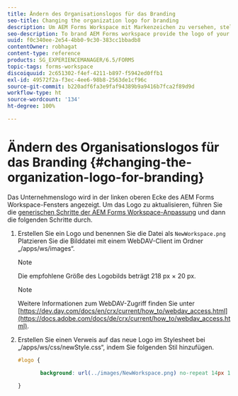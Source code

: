 ```yaml
---
title: Ändern des Organisationslogos für das Branding
seo-title: Changing the organization logo for branding
description: Um AEM Forms Workspace mit Markenzeichen zu versehen, stellen Sie das Logo Ihres Unternehmens durch Anpassen des Standardlogos bereit.
seo-description: To brand AEM Forms workspace provide the logo of your organization by customizing the default logo.
uuid: f0c340ee-2e54-4bb0-9c30-383cc1bbadb8
contentOwner: robhagat
content-type: reference
products: SG_EXPERIENCEMANAGER/6.5/FORMS
topic-tags: forms-workspace
discoiquuid: 2c651302-f4ef-4211-b897-f5942ed0ffb1
exl-id: 49572f2a-f3ec-4ee6-98b8-2563de1cf96c
source-git-commit: b220adf6fa3e9faf94389b9a9416b7fca2f89d9d
workflow-type: ht
source-wordcount: '134'
ht-degree: 100%

---
```


# Ändern des Organisationslogos für das Branding {#changing-the-organization-logo-for-branding}

Das Unternehmenslogo wird in der linken oberen Ecke des AEM Forms Workspace-Fensters angezeigt. Um das Logo zu aktualisieren, führen Sie die [generischen Schritte der AEM Forms Workspace-Anpassung](/help/forms/using/generic-steps-html-workspace-customization.md#generic-steps-for-html-workspace-customization) und dann die folgenden Schritte durch.

1. Erstellen Sie ein Logo und benennen Sie die Datei als `NewWorkspace.png` Platzieren Sie die Bilddatei mit einem WebDAV-Client im Ordner „/apps/ws/images“.

   >[!NOTE]
   >
   >Die empfohlene Größe des Logobilds beträgt 218 px × 20 px.

   >[!NOTE]
   >
   >Weitere Informationen zum WebDAV-Zugriff finden Sie unter [https://dev.day.com/docs/en/crx/current/how_to/webdav_access.html](https://docs.adobe.com/docs/de/crx/current/how_to/webdav_access.html).

1. Erstellen Sie einen Verweis auf das neue Logo im Stylesheet bei „/apps/ws/css/newStyle.css“, indem Sie folgenden Stil hinzufügen.

   ```css
   #logo {
   
          background: url(../images/NewWorkspace.png) no-repeat 14px 11px;
   
   }
   ```

